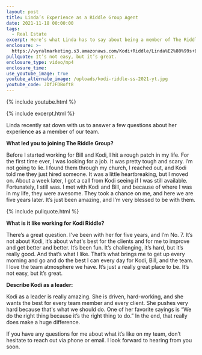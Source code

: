```yaml
---
layout: post
title: Linda’s Experience as a Riddle Group Agent
date: 2021-11-18 00:00:00
tags:
  - Real Estate
excerpt: Here’s what Linda has to say about being a member of The Riddle Group.
enclosure: >-
  https://vyralmarketing.s3.amazonaws.com/Kodi+Riddle/Linda%E2%80%99s+Experience+as+a+Riddle+Group+Agent.mp4
pullquote: It’s not easy, but it’s great.
enclosure_type: video/mp4
enclosure_time:
use_youtube_image: true
youtube_alternate_image: /uploads/kodi-riddle-ss-2021-yt.jpg
youtube_code: JDfJFDBoft8
---
```

{% include youtube.html %}

{% include excerpt.html %}

Linda recently sat down with us to answer a few questions about her experience as a member of our team.

**What led you to joining The Riddle Group?**

Before I started working for Bill and Kodi, I hit a rough patch in my life. For the first time ever, I was looking for a job. It was pretty tough and scary. I’m not going to lie. I found them through my church, I reached out, and Kodi told me they just hired someone. It was a little heartbreaking, but I moved on. About a week later, I got a call from Kodi seeing if I was still available. Fortunately, I still was. I met with Kodi and Bill, and because of where I was in my life, they were awesome. They took a chance on me, and here we are five years later. It’s just been amazing, and I’m very blessed to be with them.

{% include pullquote.html %}

**What is it like working for Kodi Riddle?**&nbsp;

There’s a great question. I've been with her for five years, and I’m No. 7. It’s not about Kodi, it’s about what's best for the clients and for me to improve and get better and better. It’s been fun. It’s challenging, it’s hard, but it’s really good. And that’s what I like. That’s what brings me to get up every morning and go and do the best I can every day for Kodi, Bill, and the team. I love the team atmosphere we have. It’s just a really great place to be. It’s not easy, but it’s great.

**Describe Kodi as a leader:**

Kodi as a leader is really amazing. She is driven, hard-working, and she wants the best for every team member and every client. She pushes very hard because that's what we should do. One of her favorite sayings is “We do the right thing because it’s the right thing to do.” In the end, that really does make a huge difference.

If you have any questions for me about what it’s like on my team, don’t hesitate to reach out via phone or email. I look forward to hearing from you soon.
